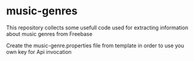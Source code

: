 music-genres
============

This repository collects some usefull code used for extracting information about music genres from Freebase

Create the music-genre.properties file from template in order to use you own key for Api invocation 
